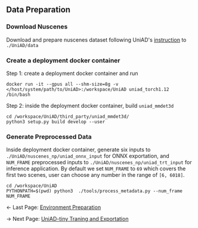 
## Data Preparation
### Download Nuscenes
Download and prepare nuscenes dataset following UniAD's [instruction](https://github.com/OpenDriveLab/UniAD/blob/main/docs/DATA_PREP.md) to `./UniAD/data`

### Create a deployment docker container
Step 1: create a deployment docker container and run
```
docker run -it --gpus all --shm-size=8g -v </host/system/path/to/UniAD>:/workspace/UniAD uniad_torch1.12 /bin/bash
```
Step 2: inside the deployment docker container, build `uniad_mmdet3d`
```
cd /workspace/UniAD/third_party/uniad_mmdet3d/
python3 setup.py build develop --user
```


### Generate Preprocessed Data

Inside deployment docker container, generate six inputs to `./UniAD/nuscenes_np/uniad_onnx_input` for ONNX exportation, and `NUM_FRAME` preprocessed inputs to `./UniAD/nuscenes_np/uniad_trt_input` for inference application. By default we set `NUM_FRAME` to `69` which covers the first two scenes, user can choose any number in the range of `[6, 6018]`.
```
cd /workspace/UniAD
PYTHONPATH=$(pwd) python3  ./tools/process_metadata.py --num_frame NUM_FRAME
```


<- Last Page: [Environment Preparation](env_prep.md)

-> Next Page: [UniAD-tiny Traning and Exportation](train_export.md)

